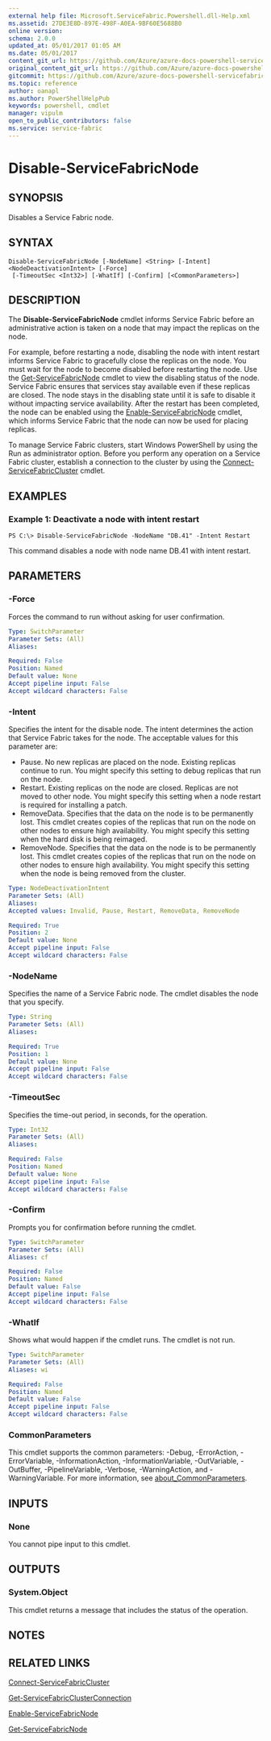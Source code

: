 ```yaml
---
external help file: Microsoft.ServiceFabric.Powershell.dll-Help.xml
ms.assetid: 27DE3E8D-897E-498F-A0EA-9BF60E5688B0
online version:
schema: 2.0.0
updated_at: 05/01/2017 01:05 AM
ms.date: 05/01/2017
content_git_url: https://github.com/Azure/azure-docs-powershell-servicefabric/blob/V5.6_Updates/Service-Fabric-cmdlets/ServiceFabric/vlatest/Disable-ServiceFabricNode.md
original_content_git_url: https://github.com/Azure/azure-docs-powershell-servicefabric/blob/V5.6_Updates/Service-Fabric-cmdlets/ServiceFabric/vlatest/Disable-ServiceFabricNode.md
gitcommit: https://github.com/Azure/azure-docs-powershell-servicefabric/blob/6ab6ed74bc1f5db849d2c17d2d79f485d11daad3
ms.topic: reference
author: oanapl
ms.author: PowerShellHelpPub
keywords: powershell, cmdlet
manager: vipulm
open_to_public_contributors: false
ms.service: service-fabric
---
```


# Disable-ServiceFabricNode

## SYNOPSIS
Disables a Service Fabric node.

## SYNTAX

```
Disable-ServiceFabricNode [-NodeName] <String> [-Intent] <NodeDeactivationIntent> [-Force]
 [-TimeoutSec <Int32>] [-WhatIf] [-Confirm] [<CommonParameters>]
```

## DESCRIPTION
The **Disable-ServiceFabricNode** cmdlet informs Service Fabric before an administrative action is taken on a node that may impact the replicas on the node.

For example, before restarting a node, disabling the node with intent restart informs Service Fabric to gracefully close the replicas on the node.
You must wait for the node to become disabled before restarting the node.
Use the [Get-ServiceFabricNode](.\Get-ServiceFabricNode.md) cmdlet to view the disabling status of the node.
Service Fabric ensures that services stay available even if these replicas are closed.
The node stays in the disabling state until it is safe to disable it without impacting service availability.
After the restart has been completed, the node can be enabled using the [Enable-ServiceFabricNode](.\Enable-ServiceFabricNode.md) cmdlet, which informs Service Fabric that the node can now be used for placing replicas.

To manage Service Fabric clusters, start Windows PowerShell by using the Run as administrator option.
Before you perform any operation on a Service Fabric cluster, establish a connection to the cluster by using the [Connect-ServiceFabricCluster](./Connect-ServiceFabricCluster.md) cmdlet.

## EXAMPLES

### Example 1: Deactivate a node with intent restart
```
PS C:\> Disable-ServiceFabricNode -NodeName "DB.41" -Intent Restart
```

This command disables a node with node name DB.41 with intent restart.

## PARAMETERS

### -Force
Forces the command to run without asking for user confirmation.

```yaml
Type: SwitchParameter
Parameter Sets: (All)
Aliases: 

Required: False
Position: Named
Default value: None
Accept pipeline input: False
Accept wildcard characters: False
```

### -Intent
Specifies the intent for the disable node.
The intent determines the action that Service Fabric takes for the node.
The acceptable values for this parameter are:

- Pause.
No new replicas are placed on the node.
Existing replicas continue to run.
You might specify this setting to debug replicas that run on the node.
- Restart.
Existing replicas on the node are closed.
Replicas are not moved to other node.
You might specify this setting when a node restart is required for installing a patch.
- RemoveData.
Specifies that the data on the node is to be permanently lost.
This cmdlet creates copies of the replicas that run on the node on other nodes to ensure high availability.
You might specify this setting when the hard disk is being reimaged.
- RemoveNode.
Specifies that the data on the node is to be permanently lost.
This cmdlet creates copies of the replicas that run on the node on other nodes to ensure high availability.
You might specify this setting when the node is being removed from the cluster.

```yaml
Type: NodeDeactivationIntent
Parameter Sets: (All)
Aliases: 
Accepted values: Invalid, Pause, Restart, RemoveData, RemoveNode

Required: True
Position: 2
Default value: None
Accept pipeline input: False
Accept wildcard characters: False
```

### -NodeName
Specifies the name of a Service Fabric node.
The cmdlet disables the node that you specify.

```yaml
Type: String
Parameter Sets: (All)
Aliases: 

Required: True
Position: 1
Default value: None
Accept pipeline input: False
Accept wildcard characters: False
```

### -TimeoutSec
Specifies the time-out period, in seconds, for the operation.

```yaml
Type: Int32
Parameter Sets: (All)
Aliases: 

Required: False
Position: Named
Default value: None
Accept pipeline input: False
Accept wildcard characters: False
```

### -Confirm
Prompts you for confirmation before running the cmdlet.

```yaml
Type: SwitchParameter
Parameter Sets: (All)
Aliases: cf

Required: False
Position: Named
Default value: False
Accept pipeline input: False
Accept wildcard characters: False
```

### -WhatIf
Shows what would happen if the cmdlet runs.
The cmdlet is not run.

```yaml
Type: SwitchParameter
Parameter Sets: (All)
Aliases: wi

Required: False
Position: Named
Default value: False
Accept pipeline input: False
Accept wildcard characters: False
```

### CommonParameters
This cmdlet supports the common parameters: -Debug, -ErrorAction, -ErrorVariable, -InformationAction, -InformationVariable, -OutVariable, -OutBuffer, -PipelineVariable, -Verbose, -WarningAction, and -WarningVariable. For more information, see [about_CommonParameters](http://go.microsoft.com/fwlink/?LinkID=113216).

## INPUTS

### None
You cannot pipe input to this cmdlet.

## OUTPUTS

### System.Object
This cmdlet returns a message that includes the status of the operation.

## NOTES

## RELATED LINKS

[Connect-ServiceFabricCluster](./Connect-ServiceFabricCluster.md)

[Get-ServiceFabricClusterConnection](./Get-ServiceFabricClusterConnection.md)

[Enable-ServiceFabricNode](./Enable-ServiceFabricNode.md)

[Get-ServiceFabricNode](./Get-ServiceFabricNode.md)
